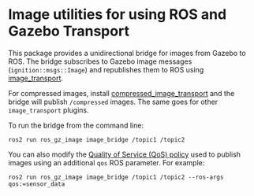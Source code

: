 # Image utilities for using ROS and Gazebo Transport

This package provides a unidirectional bridge for images from Gazebo to ROS.
The bridge subscribes to Gazebo image messages (`ignition::msgs::Image`)
and republishes them to ROS using [image_transport](http://wiki.ros.org/image_transport).

For compressed images, install
[compressed_image_transport](http://wiki.ros.org/compressed_image_transport)
and the bridge will publish `/compressed` images. The same goes for other
`image_transport` plugins.

To run the bridge from the command line:

```shell
ros2 run ros_gz_image image_bridge /topic1 /topic2
```

You can also modify the [Quality of Service (QoS) policy](https://docs.ros.org/en/rolling/Concepts/About-Quality-of-Service-Settings.html#qos-policies) used to publish images using an additional `qos` ROS parameter. For example:

```shell
ros2 run ros_gz_image image_bridge /topic1 /topic2 --ros-args qos:=sensor_data
```
